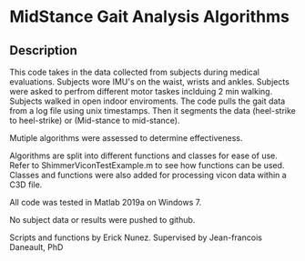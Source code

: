 # MidStance Gait Analysis Algorithms

## Description
This code takes in the data collected from subjects during medical evaluations. 
Subjects wore IMU's on the waist, wrists and ankles.
Subjects were asked to perfrom different motor taskes inclduing 2 min walking. 
Subjects walked in open indoor enviroments. 
The code pulls the gait data from a log file using unix timestamps. 
Then it segments the data (heel-strike to heel-strike) or (Mid-stance to mid-stance).

Mutiple algorithms were assessed to determine effectiveness.

Algorithms are split into different functions and classes for ease of use. 
Refer to ShimmerViconTestExample.m to see how functions can be used. 
Classes and functions were also added for processing vicon data within a C3D file.

All code was tested in Matlab 2019a on Windows 7. 

No subject data or results were pushed to github. 

Scripts and functions by Erick Nunez.
Supervised by Jean-francois Daneault, PhD

